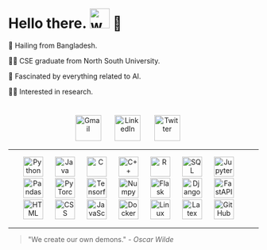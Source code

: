 #  Hello there. <img alt="wave" width="40px" src="https://media.tenor.com/SNL9_xhZl9oAAAAi/waving-hand-joypixels.gif" /> :eyes: <br> 

:house_with_garden: Hailing from Bangladesh.

:man_student: CSE graduate from North South University.

:brain: Fascinated by everything related to AI. 

:man_technologist: Interested in research. 

#

<p align="center">
  <a href="shafayet.rajit.101@gmail.com"><img width="52px" alt="Gmail" title="Youtube" src="https://www.svgrepo.com/show/243092/gmail.svg"/></a>
  &#8287;&#8287;&#8287;&#8287;&#8287;
  <a href="https://www.svgrepo.com/show/469190/linkedin.svg"><img width="52px" alt="LinkedIn" title="LinkedIn" src="https://www.svgrepo.com/show/469190/linkedin.svg"/></a>
  &#8287;&#8287;&#8287;&#8287;&#8287;
  <a href="https://twitter.com/r_a_j_i_t"><img width="52px" alt="Twitter" title="Twitter" src="https://cdn.worldvectorlogo.com/logos/x-2.svg"/></a>
  &#8287;&#8287;&#8287;&#8287;&#8287;
</p>

<hr>
<p align="center">
  <img alt="Python" width="40" style="padding-right:20px;" src="https://cdn.jsdelivr.net/gh/devicons/devicon/icons/python/python-plain.svg" />
  <img alt="Java" width="40" style="padding-right:20px;" src="https://cdn.jsdelivr.net/gh/devicons/devicon/icons/java/java-original.svg"/>
  <img alt="C" width="40" style="padding-right:20px;" src="https://cdn.jsdelivr.net/gh/devicons/devicon/icons/c/c-plain.svg" />
  <img alt="C++" width="40" style="padding-right:20px;" src="https://cdn.jsdelivr.net/gh/devicons/devicon/icons/cplusplus/cplusplus-line.svg" />
  <img alt="R" width="40" style="padding-right:20px;" src="https://cdn.jsdelivr.net/gh/devicons/devicon/icons/r/r-original.svg" />

  <img alt="SQL" width="40" style="padding-right:20px;" src="https://cdn.jsdelivr.net/gh/devicons/devicon/icons/postgresql/postgresql-plain.svg" />

  <img alt="Jupyter" width="40" style="padding-right:20px;" src="https://cdn.jsdelivr.net/gh/devicons/devicon/icons/jupyter/jupyter-original.svg" />
  <img alt="Pandas" width="40" style="padding-right:20px;" src="https://cdn.jsdelivr.net/gh/devicons/devicon/icons/pandas/pandas-original-wordmark.svg"  />
  <img alt="PyTorch" width="40" style="padding-right:20px;" src="https://cdn.jsdelivr.net/gh/devicons/devicon/icons/pytorch/pytorch-original.svg" />
  <img alt="Tensorflow" width="40" style="padding-right:20px;" src="https://cdn.jsdelivr.net/gh/devicons/devicon/icons/tensorflow/tensorflow-original.svg" />
  <img alt="Numpy" width="40" style="padding-right:20px;" src="https://cdn.jsdelivr.net/gh/devicons/devicon/icons/numpy/numpy-original.svg"  />

  <img alt="Flask" width="40" style="padding-right:20px;" src="https://cdn.jsdelivr.net/gh/devicons/devicon/icons/flask/flask-original.svg" />
  <img alt="Django" width="40" height ="40"  style="padding-right:20px;" src="https://cdn.worldvectorlogo.com/logos/django.svg" />
  <img alt="FastAPI" width="40" style="padding-right:20px;" src="https://cdn.jsdelivr.net/gh/devicons/devicon/icons/fastapi/fastapi-original.svg" />


  <img alt="HTML" width="40" style="padding-right:20px;" src="https://cdn.jsdelivr.net/gh/devicons/devicon/icons/html5/html5-plain.svg" />
  <img alt="CSS" width="40" style="padding-right:20px;" src="https://cdn.jsdelivr.net/gh/devicons/devicon/icons/css3/css3-plain.svg" />
  <img alt="JavaScript" width="40" style="padding-right:20px;" src="https://cdn.jsdelivr.net/gh/devicons/devicon/icons/javascript/javascript-plain.svg" />

  <img alt="Docker" width="40" style="padding-right:20px;" src="https://cdn.jsdelivr.net/gh/devicons/devicon/icons/docker/docker-plain.svg" />
  <img alt="Linux" width="40" style="padding-right:20px;" src="https://cdn.jsdelivr.net/gh/devicons/devicon/icons/linux/linux-original.svg" />
  <img alt="Latex" width="40" style="padding-right:20px;" src="https://cdn.jsdelivr.net/gh/devicons/devicon/icons/latex/latex-original.svg" />

  <img alt="GitHub" width="40" style="padding-right:20px;" src="https://cdn.jsdelivr.net/gh/devicons/devicon/icons/github/github-original.svg" />
</p>
<hr>


> "We create our own demons." *- Oscar Wilde*

